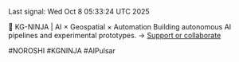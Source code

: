Last signal: Wed Oct  8 05:33:24 UTC 2025

🚀 KG-NINJA | AI × Geospatial × Automation
Building autonomous AI pipelines and experimental prototypes.
→ [Support or collaborate](https://www.buymeacoffee.com/kgninja)

#NOROSHI #KGNINJA #AIPulsar
